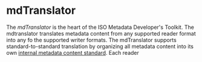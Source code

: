 # mdTranslator

The *mdTranslator* is the heart of the ISO Metadata Developer's Toolkit. The mdtranslator translates metadata content from any supported reader format into any fo the supported writer formats.  The mdTranslator supports standard-to-standard translation by organizing all metadata content into its own [internal metadata content standard](../mdtranslator/internalObject.md).  Each reader   